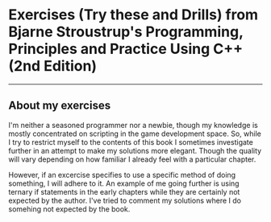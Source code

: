 # Exercises (Try these and Drills) from Bjarne Stroustrup's Programming, Principles and Practice Using C++ (2nd Edition)

---

## About my exercises

I'm neither a seasoned programmer nor a newbie, though my knowledge is mostly concentrated on scripting
in the game development space. So, while I try to restrict myself to the contents of this book I sometimes
investigate further in an attempt to make my solutions more elegant. Though the quality will vary depending
on how familiar I already feel with a particular chapter.

However, if an excercise specifies to use a specific method of doing something, I will adhere to it.
An example of me going further is using ternary if statements in the early chapters while they are
certainly not expected by the author. I've tried to comment my solutions where I do somehing not 
expected by the book.
